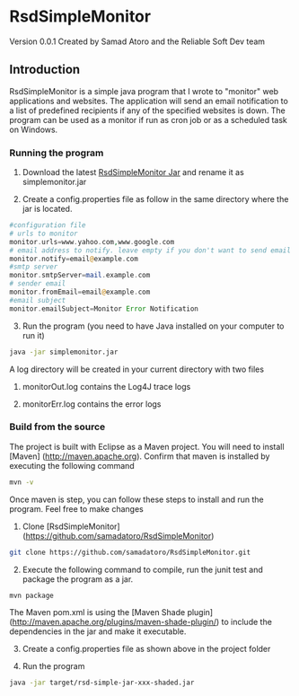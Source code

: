 RsdSimpleMonitor
=======
Version 0.0.1 Created by Samad Atoro and the Reliable Soft Dev team

Introduction
------------

RsdSimpleMonitor is a simple java program that I wrote to "monitor"  web applications and websites. The application will send an email notification to a list of predefined recipients if any of the specified websites is down. The program can be used as a monitor if run as cron job or as a scheduled task on Windows.


### Running the program

1. Download the latest [RsdSimpleMonitor Jar](https://github.com/samadatoro/RsdSimpleMonitor) and rename it as simplemonitor.jar
   
2. Create a config.properties file as follow in the same directory where the jar is located.
```php
#configuration file
# urls to monitor
monitor.urls=www.yahoo.com,www.google.com
# email address to notify. leave empty if you don't want to send email notifications
monitor.notify=email@example.com
#smtp server
monitor.smtpServer=mail.example.com
# sender email
monitor.fromEmail=email@example.com
#email subject
monitor.emailSubject=Monitor Error Notification
```
3. Run the program (you need to have Java installed on your computer to run it)

```bash
java -jar simplemonitor.jar
```

A log directory will be created in your current directory with two files

1. monitorOut.log contains the Log4J trace logs

2. monitorErr.log contains the error logs

### Build from the source

The project is built with Eclipse as a Maven project.  You will need to install [Maven] (http://maven.apache.org).
Confirm that maven is installed by executing the following command

```bash
mvn -v

```

Once maven is step, you can follow these steps to install and run the program. Feel free to make changes

1. Clone  [RsdSimpleMonitor] (https://github.com/samadatoro/RsdSimpleMonitor)

```bash
git clone https://github.com/samadatoro/RsdSimpleMonitor.git

```

2. Execute the following command to compile, run the junit test and package the program as a jar.

```bash
mvn package

```
The Maven pom.xml is using the [Maven Shade plugin] (http://maven.apache.org/plugins/maven-shade-plugin/) to include the dependencies in the jar and make it executable.

3.  Create a config.properties file as shown above in the project folder

4. Run the program

```bash
java -jar target/rsd-simple-jar-xxx-shaded.jar

```
